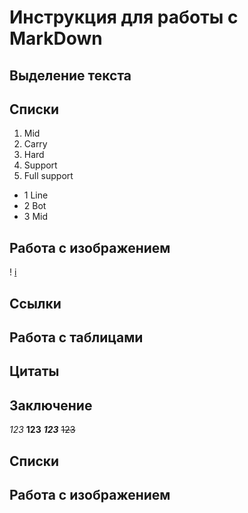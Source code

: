 # Инструкция для работы с MarkDown
## Выделение текста 
## Списки
1. Mid
2. Carry 
3. Hard 
4. Support 
5. Full support

* 1 Line
* 2 Bot
* 3 Mid
## Работа с изображением 
! [i](i.webp)
## Ссылки 
## Работа с таблицами 
## Цитаты 
## Заключение
*123* 
**123**
***123***
~~123~~
## Списки 
## Работа с изображением